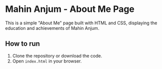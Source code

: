 # Mahin Anjum - About Me Page

This is a simple "About Me" page built with HTML and CSS, displaying the education and achievements of Mahin Anjum.

## How to run

1. Clone the repository or download the code.
2. Open `index.html` in your browser.
